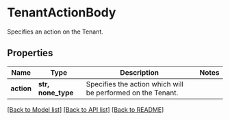 # TenantActionBody

Specifies an action on the Tenant.

## Properties
Name | Type | Description | Notes
------------ | ------------- | ------------- | -------------
**action** | **str, none_type** | Specifies the action which will be performed on the Tenant. | 

[[Back to Model list]](../README.md#documentation-for-models) [[Back to API list]](../README.md#documentation-for-api-endpoints) [[Back to README]](../README.md)


